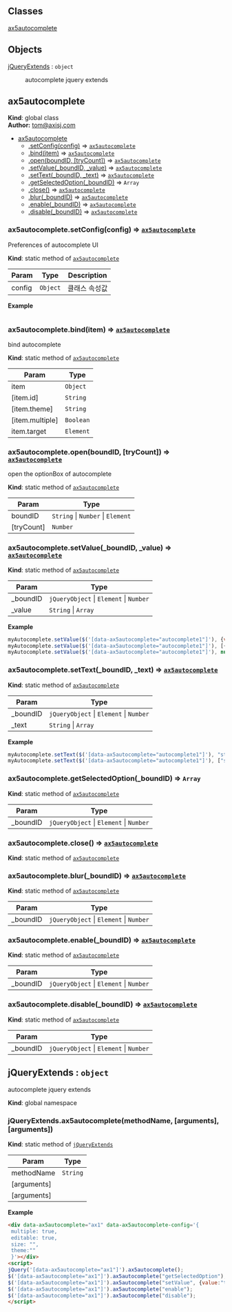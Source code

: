 ## Classes

<dl>
<dt><a href="#ax5autocomplete">ax5autocomplete</a></dt>
<dd></dd>
</dl>

## Objects

<dl>
<dt><a href="#jQueryExtends">jQueryExtends</a> : <code>object</code></dt>
<dd><p>autocomplete jquery extends</p>
</dd>
</dl>

<a name="ax5autocomplete"></a>

## ax5autocomplete
**Kind**: global class  
**Author:** tom@axisj.com  

* [ax5autocomplete](#ax5autocomplete)
    * [.setConfig(config)](#ax5autocomplete.setConfig) ⇒ <code>[ax5autocomplete](#ax5autocomplete)</code>
    * [.bind(item)](#ax5autocomplete.bind) ⇒ <code>[ax5autocomplete](#ax5autocomplete)</code>
    * [.open(boundID, [tryCount])](#ax5autocomplete.open) ⇒ <code>[ax5autocomplete](#ax5autocomplete)</code>
    * [.setValue(_boundID, _value)](#ax5autocomplete.setValue) ⇒ <code>[ax5autocomplete](#ax5autocomplete)</code>
    * [.setText(_boundID, _text)](#ax5autocomplete.setText) ⇒ <code>[ax5autocomplete](#ax5autocomplete)</code>
    * [.getSelectedOption(_boundID)](#ax5autocomplete.getSelectedOption) ⇒ <code>Array</code>
    * [.close()](#ax5autocomplete.close) ⇒ <code>[ax5autocomplete](#ax5autocomplete)</code>
    * [.blur(_boundID)](#ax5autocomplete.blur) ⇒ <code>[ax5autocomplete](#ax5autocomplete)</code>
    * [.enable(_boundID)](#ax5autocomplete.enable) ⇒ <code>[ax5autocomplete](#ax5autocomplete)</code>
    * [.disable(_boundID)](#ax5autocomplete.disable) ⇒ <code>[ax5autocomplete](#ax5autocomplete)</code>

<a name="ax5autocomplete.setConfig"></a>

### ax5autocomplete.setConfig(config) ⇒ <code>[ax5autocomplete](#ax5autocomplete)</code>
Preferences of autocomplete UI

**Kind**: static method of <code>[ax5autocomplete](#ax5autocomplete)</code>  

| Param | Type | Description |
| --- | --- | --- |
| config | <code>Object</code> | 클래스 속성값 |

**Example**  
```
```
<a name="ax5autocomplete.bind"></a>

### ax5autocomplete.bind(item) ⇒ <code>[ax5autocomplete](#ax5autocomplete)</code>
bind autocomplete

**Kind**: static method of <code>[ax5autocomplete](#ax5autocomplete)</code>  

| Param | Type |
| --- | --- |
| item | <code>Object</code> | 
| [item.id] | <code>String</code> | 
| [item.theme] | <code>String</code> | 
| [item.multiple] | <code>Boolean</code> | 
| item.target | <code>Element</code> | 

<a name="ax5autocomplete.open"></a>

### ax5autocomplete.open(boundID, [tryCount]) ⇒ <code>[ax5autocomplete](#ax5autocomplete)</code>
open the optionBox of autocomplete

**Kind**: static method of <code>[ax5autocomplete](#ax5autocomplete)</code>  

| Param | Type |
| --- | --- |
| boundID | <code>String</code> &#124; <code>Number</code> &#124; <code>Element</code> | 
| [tryCount] | <code>Number</code> | 

<a name="ax5autocomplete.setValue"></a>

### ax5autocomplete.setValue(_boundID, _value) ⇒ <code>[ax5autocomplete](#ax5autocomplete)</code>
**Kind**: static method of <code>[ax5autocomplete](#ax5autocomplete)</code>  

| Param | Type |
| --- | --- |
| _boundID | <code>jQueryObject</code> &#124; <code>Element</code> &#124; <code>Number</code> | 
| _value | <code>String</code> &#124; <code>Array</code> | 

**Example**  
```js
myAutocomplete.setValue($('[data-ax5autocomplete="autocomplete1"]'), {value:"test", text:"test"});
myAutocomplete.setValue($('[data-ax5autocomplete="autocomplete1"]'), [{value:"test1", text:"test1"}, {value:"test2", text:"test2"}]);
myAutocomplete.setValue($('[data-ax5autocomplete="autocomplete1"]'), null);
```
<a name="ax5autocomplete.setText"></a>

### ax5autocomplete.setText(_boundID, _text) ⇒ <code>[ax5autocomplete](#ax5autocomplete)</code>
**Kind**: static method of <code>[ax5autocomplete](#ax5autocomplete)</code>  

| Param | Type |
| --- | --- |
| _boundID | <code>jQueryObject</code> &#124; <code>Element</code> &#124; <code>Number</code> | 
| _text | <code>String</code> &#124; <code>Array</code> | 

**Example**  
```js
myAutocomplete.setText($('[data-ax5autocomplete="autocomplete1"]'), "string");
myAutocomplete.setText($('[data-ax5autocomplete="autocomplete1"]'), ["substring", "search"]);
```
<a name="ax5autocomplete.getSelectedOption"></a>

### ax5autocomplete.getSelectedOption(_boundID) ⇒ <code>Array</code>
**Kind**: static method of <code>[ax5autocomplete](#ax5autocomplete)</code>  

| Param | Type |
| --- | --- |
| _boundID | <code>jQueryObject</code> &#124; <code>Element</code> &#124; <code>Number</code> | 

<a name="ax5autocomplete.close"></a>

### ax5autocomplete.close() ⇒ <code>[ax5autocomplete](#ax5autocomplete)</code>
**Kind**: static method of <code>[ax5autocomplete](#ax5autocomplete)</code>  
<a name="ax5autocomplete.blur"></a>

### ax5autocomplete.blur(_boundID) ⇒ <code>[ax5autocomplete](#ax5autocomplete)</code>
**Kind**: static method of <code>[ax5autocomplete](#ax5autocomplete)</code>  

| Param | Type |
| --- | --- |
| _boundID | <code>jQueryObject</code> &#124; <code>Element</code> &#124; <code>Number</code> | 

<a name="ax5autocomplete.enable"></a>

### ax5autocomplete.enable(_boundID) ⇒ <code>[ax5autocomplete](#ax5autocomplete)</code>
**Kind**: static method of <code>[ax5autocomplete](#ax5autocomplete)</code>  

| Param | Type |
| --- | --- |
| _boundID | <code>jQueryObject</code> &#124; <code>Element</code> &#124; <code>Number</code> | 

<a name="ax5autocomplete.disable"></a>

### ax5autocomplete.disable(_boundID) ⇒ <code>[ax5autocomplete](#ax5autocomplete)</code>
**Kind**: static method of <code>[ax5autocomplete](#ax5autocomplete)</code>  

| Param | Type |
| --- | --- |
| _boundID | <code>jQueryObject</code> &#124; <code>Element</code> &#124; <code>Number</code> | 

<a name="jQueryExtends"></a>

## jQueryExtends : <code>object</code>
autocomplete jquery extends

**Kind**: global namespace  
<a name="jQueryExtends.ax5autocomplete"></a>

### jQueryExtends.ax5autocomplete(methodName, [arguments], [arguments])
**Kind**: static method of <code>[jQueryExtends](#jQueryExtends)</code>  

| Param | Type |
| --- | --- |
| methodName | <code>String</code> | 
| [arguments] |  | 
| [arguments] |  | 

**Example**  
```html
<div data-ax5autocomplete="ax1" data-ax5autocomplete-config='{
 multiple: true,
 editable: true,
 size: "",
 theme:""
 }'></div>
<script>
jQuery('[data-ax5autocomplete="ax1"]').ax5autocomplete();
$('[data-ax5autocomplete="ax1"]').ax5autocomplete("getSelectedOption");
$('[data-ax5autocomplete="ax1"]').ax5autocomplete("setValue", {value:"test", text:"test"});
$('[data-ax5autocomplete="ax1"]').ax5autocomplete("enable");
$('[data-ax5autocomplete="ax1"]').ax5autocomplete("disable");
</script>
```
